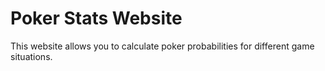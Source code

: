 # Poker Stats Website

This website allows you to calculate poker probabilities for different game situations.
